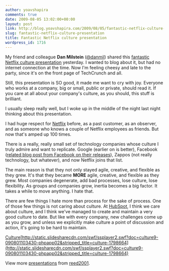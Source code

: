 ```yaml
---
author: yoavshapira
comments: true
date: 2009-08-05 13:02:00+00:00
layout: post
link: http://blog.yoavshapira.com/2009/08/05/fantastic-netflix-culture-presentation/
slug: fantastic-netflix-culture-presentation
title: Fantastic Netflix culture presentation
wordpress_id: 1716
---
```


My friend and colleague **Dan Milstein** ([@danmil](http://twitter.com/danmil)) shared this [fantastic Netflix culture presentation](http://www.slideshare.net/reed2001/culture-1798664) yesterday.  I wanted to blog about it, but had no internet connection at the time.  Now I'm feeling cheesy and late to the party, since it's on the front page of TechCrunch and all.

  


Still, this presentation is SO good, it made me want to cry with joy.  Everyone who works at a company, big or small, public or private, should read it.  If you care at all about your company's culture, as you should, this stuff is brilliant.

  


I usually sleep really well, but I woke up in the middle of the night last night thinking about this presentation.

  


I had huge respect for [Netflix](http://www.netflix.com/) before, as a past customer, as an observer, and as someone who knows a couple of Netflix employees as friends.  But now that's amped up 100 times.

  


There is a really, really small set of technology companies whose culture I truly admire and want to replicate.  Google (earlier on is better), Facebook ([related blog post from Facebook on their releases](http://www.facebook.com/note.php?note_id=59150988919)), Zappos (not really technology, but whatever), and now Netflix joins that list.

  


The main reason is that they not only stayed agile, creative, and flexible as they grew.  It's that they became **MORE** agile, creative, and flexible as they grew.  Most companies degenerate, add bad processes, lose culture, lose flexibility.  As groups and companies grow, inertia becomes a big factor.  It takes a while to move anything.  I hate that.

  


There are few things I hate more than process for the sake of process.  One of those few things is not caring about culture.  At [HubSpot](http://dev.hubspot.com/), I think we care about culture, and I think we've managed to create and maintain a very good culture to date.  But like with every company, new challenges come up as you grow, and unless we explicitly make culture a point of discussion and action, it's going to be hard to maintain.

[Culture](http://www.slideshare.net/reed2001/culture-1798664)[http://static.slidesharecdn.com/swf/ssplayer2.swf?doc=culture9-090801103430-phpapp02&stripped_title=culture-1798664](http://static.slidesharecdn.com/swf/ssplayer2.swf?doc=culture9-090801103430-phpapp02&stripped_title=culture-1798664)

View more [presentations](http://www.slideshare.net/) from [reed2001](http://www.slideshare.net/reed2001).

  


  

